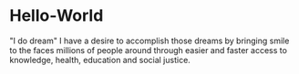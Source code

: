 # Hello-World
"I do dream"
I have a desire to accomplish those dreams by bringing smile to the faces millions of people around through easier and faster access to knowledge, health, education and social justice.
